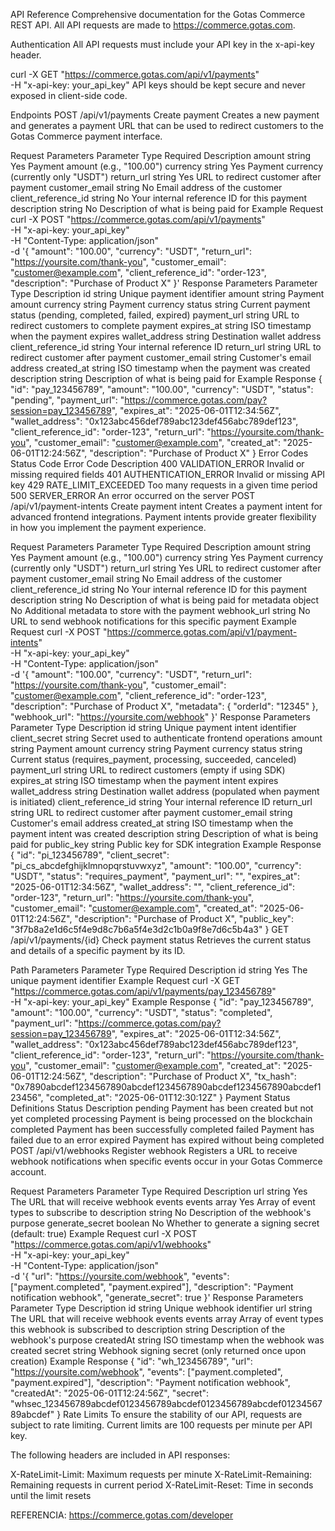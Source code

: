 API Reference
Comprehensive documentation for the Gotas Commerce REST API. All API requests are made to https://commerce.gotas.com.

Authentication
All API requests must include your API key in the x-api-key header.

curl -X GET "https://commerce.gotas.com/api/v1/payments" \
  -H "x-api-key: your_api_key"
API keys should be kept secure and never exposed in client-side code.

Endpoints
POST
/api/v1/payments
Create payment
Creates a new payment and generates a payment URL that can be used to redirect customers to the Gotas Commerce payment interface.

Request Parameters
Parameter	Type	Required	Description
amount	string	Yes	Payment amount (e.g., "100.00")
currency	string	Yes	Payment currency (currently only "USDT")
return_url	string	Yes	URL to redirect customer after payment
customer_email	string	No	Email address of the customer
client_reference_id	string	No	Your internal reference ID for this payment
description	string	No	Description of what is being paid for
Example Request
curl -X POST "https://commerce.gotas.com/api/v1/payments" \
  -H "x-api-key: your_api_key" \
  -H "Content-Type: application/json" \
  -d '{
    "amount": "100.00",
    "currency": "USDT",
    "return_url": "https://yoursite.com/thank-you",
    "customer_email": "customer@example.com",
    "client_reference_id": "order-123",
    "description": "Purchase of Product X"
  }'
Response Parameters
Parameter	Type	Description
id	string	Unique payment identifier
amount	string	Payment amount
currency	string	Payment currency
status	string	Current payment status (pending, completed, failed, expired)
payment_url	string	URL to redirect customers to complete payment
expires_at	string	ISO timestamp when the payment expires
wallet_address	string	Destination wallet address
client_reference_id	string	Your internal reference ID
return_url	string	URL to redirect customer after payment
customer_email	string	Customer's email address
created_at	string	ISO timestamp when the payment was created
description	string	Description of what is being paid for
Example Response
{
  "id": "pay_123456789",
  "amount": "100.00",
  "currency": "USDT",
  "status": "pending",
  "payment_url": "https://commerce.gotas.com/pay?session=pay_123456789",
  "expires_at": "2025-06-01T12:34:56Z",
  "wallet_address": "0x123abc456def789abc123def456abc789def123",
  "client_reference_id": "order-123",
  "return_url": "https://yoursite.com/thank-you",
  "customer_email": "customer@example.com",
  "created_at": "2025-06-01T12:24:56Z",
  "description": "Purchase of Product X"
}
Error Codes
Status Code	Error Code	Description
400	VALIDATION_ERROR	Invalid or missing required fields
401	AUTHENTICATION_ERROR	Invalid or missing API key
429	RATE_LIMIT_EXCEEDED	Too many requests in a given time period
500	SERVER_ERROR	An error occurred on the server
POST
/api/v1/payment-intents
Create payment intent
Creates a payment intent for advanced frontend integrations. Payment intents provide greater flexibility in how you implement the payment experience.

Request Parameters
Parameter	Type	Required	Description
amount	string	Yes	Payment amount (e.g., "100.00")
currency	string	Yes	Payment currency (currently only "USDT")
return_url	string	Yes	URL to redirect customer after payment
customer_email	string	No	Email address of the customer
client_reference_id	string	No	Your internal reference ID for this payment
description	string	No	Description of what is being paid for
metadata	object	No	Additional metadata to store with the payment
webhook_url	string	No	URL to send webhook notifications for this specific payment
Example Request
curl -X POST "https://commerce.gotas.com/api/v1/payment-intents" \
  -H "x-api-key: your_api_key" \
  -H "Content-Type: application/json" \
  -d '{
    "amount": "100.00",
    "currency": "USDT",
    "return_url": "https://yoursite.com/thank-you",
    "customer_email": "customer@example.com",
    "client_reference_id": "order-123",
    "description": "Purchase of Product X",
    "metadata": { "orderId": "12345" },
    "webhook_url": "https://yoursite.com/webhook"
  }'
Response Parameters
Parameter	Type	Description
id	string	Unique payment intent identifier
client_secret	string	Secret used to authenticate frontend operations
amount	string	Payment amount
currency	string	Payment currency
status	string	Current status (requires_payment, processing, succeeded, canceled)
payment_url	string	URL to redirect customers (empty if using SDK)
expires_at	string	ISO timestamp when the payment intent expires
wallet_address	string	Destination wallet address (populated when payment is initiated)
client_reference_id	string	Your internal reference ID
return_url	string	URL to redirect customer after payment
customer_email	string	Customer's email address
created_at	string	ISO timestamp when the payment intent was created
description	string	Description of what is being paid for
public_key	string	Public key for SDK integration
Example Response
{
  "id": "pi_123456789",
  "client_secret": "pi_cs_abcdefghijklmnopqrstuvwxyz",
  "amount": "100.00",
  "currency": "USDT",
  "status": "requires_payment",
  "payment_url": "",
  "expires_at": "2025-06-01T12:34:56Z",
  "wallet_address": "",
  "client_reference_id": "order-123",
  "return_url": "https://yoursite.com/thank-you",
  "customer_email": "customer@example.com",
  "created_at": "2025-06-01T12:24:56Z",
  "description": "Purchase of Product X",
  "public_key": "3f7b8a2e1d6c5f4e9d8c7b6a5f4e3d2c1b0a9f8e7d6c5b4a3"
}
GET
/api/v1/payments/{id}
Check payment status
Retrieves the current status and details of a specific payment by its ID.

Path Parameters
Parameter	Type	Required	Description
id	string	Yes	The unique payment identifier
Example Request
curl -X GET "https://commerce.gotas.com/api/v1/payments/pay_123456789" \
  -H "x-api-key: your_api_key"
Example Response
{
  "id": "pay_123456789",
  "amount": "100.00",
  "currency": "USDT",
  "status": "completed",
  "payment_url": "https://commerce.gotas.com/pay?session=pay_123456789",
  "expires_at": "2025-06-01T12:34:56Z",
  "wallet_address": "0x123abc456def789abc123def456abc789def123",
  "client_reference_id": "order-123",
  "return_url": "https://yoursite.com/thank-you",
  "customer_email": "customer@example.com",
  "created_at": "2025-06-01T12:24:56Z",
  "description": "Purchase of Product X",
  "tx_hash": "0x7890abcdef1234567890abcdef1234567890abcdef1234567890abcdef123456",
  "completed_at": "2025-06-01T12:30:12Z"
}
Payment Status Definitions
Status	Description
pending	Payment has been created but not yet completed
processing	Payment is being processed on the blockchain
completed	Payment has been successfully completed
failed	Payment has failed due to an error
expired	Payment has expired without being completed
POST
/api/v1/webhooks
Register webhook
Registers a URL to receive webhook notifications when specific events occur in your Gotas Commerce account.

Request Parameters
Parameter	Type	Required	Description
url	string	Yes	The URL that will receive webhook events
events	array	Yes	Array of event types to subscribe to
description	string	No	Description of the webhook's purpose
generate_secret	boolean	No	Whether to generate a signing secret (default: true)
Example Request
curl -X POST "https://commerce.gotas.com/api/v1/webhooks" \
  -H "x-api-key: your_api_key" \
  -H "Content-Type: application/json" \
  -d '{
    "url": "https://yoursite.com/webhook",
    "events": ["payment.completed", "payment.expired"],
    "description": "Payment notification webhook",
    "generate_secret": true
  }'
Response Parameters
Parameter	Type	Description
id	string	Unique webhook identifier
url	string	The URL that will receive webhook events
events	array	Array of event types this webhook is subscribed to
description	string	Description of the webhook's purpose
createdAt	string	ISO timestamp when the webhook was created
secret	string	Webhook signing secret (only returned once upon creation)
Example Response
{
  "id": "wh_123456789",
  "url": "https://yoursite.com/webhook",
  "events": ["payment.completed", "payment.expired"],
  "description": "Payment notification webhook",
  "createdAt": "2025-06-01T12:24:56Z",
  "secret": "whsec_123456789abcdef0123456789abcdef0123456789abcdef0123456789abcdef"
}
Rate Limits
To ensure the stability of our API, requests are subject to rate limiting. Current limits are 100 requests per minute per API key.

The following headers are included in API responses:

X-RateLimit-Limit: Maximum requests per minute
X-RateLimit-Remaining: Remaining requests in current period
X-RateLimit-Reset: Time in seconds until the limit resets


REFERENCIA: https://commerce.gotas.com/developer
